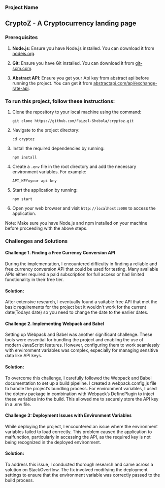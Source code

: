 ### Project Name 
## CryptoZ - A Cryptocurrency landing page

### Prerequisites
1. **Node.js**: Ensure you have Node.js installed. You can download it from [nodejs.org](https://nodejs.org/).

2. **Git**: Ensure you have Git installed. You can download it from [git-scm.com](https://git-scm.com/).

3. **Abstract API**: Ensure you get your Api key from abstract api before running the project. You can get it from [abstractapi.com/api/exchange-rate-api](https://www.abstractapi.com/api/exchange-rate-api).


### To run this project, follow these instructions:

1. Clone the repository to your local machine using the command:
    ```
    git clone https://github.com/Faizol-Shobola/cryptoz.git
    ```

2. Navigate to the project directory:
    ```
    cd cryptoz
    ```

3. Install the required dependencies by running:
    ```
    npm install
    ```

4. Create a `.env` file in the root directory and add the necessary environment variables. For example:
    ```
    API_KEY=your-api-key
    ```

5. Start the application by running:
    ```
    npm start
    ```

6. Open your web browser and visit `http://localhost:5000` to access the application.

Note: Make sure you have Node.js and npm installed on your machine before proceeding with the above steps.


### Challenges and Solutions

#### Challenge 1. Finding a Free Currency Conversion API
During the implementation, I encountered difficulty in finding a reliable and free currency conversion API that could be used for testing. Many available APIs either required a paid subscription for full access or had limited functionality in their free tier.

#### Solution:
After extensive research, I eventually found a suitable free API that met the basic requirements for the project but it wouldn't work for the current date(Todays date) so you need to change the date to the earlier dates.

#### Challenge 2. Implementing Webpack and Babel
Setting up Webpack and Babel was another significant challenge. These tools were essential for bundling the project and enabling the use of modern JavaScript features. However, configuring them to work seamlessly with environment variables was complex, especially for managing sensitive data like API keys.

#### Solution:
To overcome this challenge, I carefully followed the Webpack and Babel documentation to set up a build pipeline. I created a webpack.config.js file to handle the project’s bundling process. For environment variables, I used the dotenv package in combination with Webpack’s DefinePlugin to inject these variables into the build. This allowed me to securely store the API key in a .env file.

#### Challenge 3: Deployment Issues with Environment Variables
While deploying the project, I encountered an issue where the environment variables failed to load correctly. This problem caused the application to malfunction, particularly in accessing the API, as the required key is not being recognized in the deployed environment.

#### Solution:
To address this issue, I conducted thorough research and came across a solution on StackOverflow. The fix involved modifying the deployment settings to ensure that the environment variable was correctly passed to the build process.